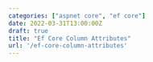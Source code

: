 ```yaml
---
categories: ["aspnet core", "ef core"]
date: 2022-03-31T13:00:00Z
draft: true
title: "Ef Core Column Attributes"
url: '/ef-core-column-attributes'
---
```


<!--more-->
